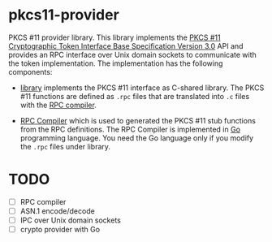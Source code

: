 # pkcs11-provider

PKCS #11 provider library. This library implements the [PKCS #11
Cryptographic Token Interface Base Specification Version
3.0](https://docs.oasis-open.org/pkcs11/pkcs11-base/v3.0/pkcs11-base-v3.0.html)
API and provides an RPC interface over Unix domain sockets to
communicate with the token implementation. The implementation has the
following components:

 - [library](library/) implements the PKCS #11 interface as C-shared
   library. The PKCS #11 functions are defined as `.rpc` files that
   are translated into `.c` files with the [RPC compiler](cmd/rpcc/).

 - [RPC Compiler](cmd/rpcc/) which is used to generated the PKCS #11
   stub functions from the RPC definitions. The RPC Compiler is
   implemented in [Go](https://golang.org/) programming language. You
   need the Go language only if you modify the `.rpc` files under
   library.

# TODO

 - [ ] RPC compiler
 - [ ] ASN.1 encode/decode
 - [ ] IPC over Unix domain sockets
 - [ ] crypto provider with Go
